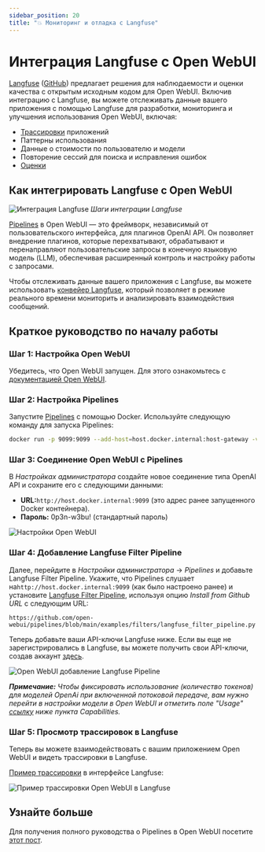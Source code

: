 ```yaml
---
sidebar_position: 20
title: "💥 Мониторинг и отладка с Langfuse"
---
```


# Интеграция Langfuse с Open WebUI

[Langfuse](https://langfuse.com/) ([GitHub](https://github.com/langfuse/langfuse)) предлагает решения для наблюдаемости и оценки качества с открытым исходным кодом для Open WebUI. Включив интеграцию с Langfuse, вы можете отслеживать данные вашего приложения с помощью Langfuse для разработки, мониторинга и улучшения использования Open WebUI, включая:

- [Трассировки](https://langfuse.com/docs/tracing) приложений
- Паттерны использования
- Данные о стоимости по пользователю и модели
- Повторение сессий для поиска и исправления ошибок
- [Оценки](https://langfuse.com/docs/scores/overview)

## Как интегрировать Langfuse с Open WebUI

![Интеграция Langfuse](https://langfuse.com/images/docs/openwebui-integration.gif)
_Шаги интеграции Langfuse_

[Pipelines](https://github.com/open-webui/pipelines/) в Open WebUI — это фреймворк, независимый от пользовательского интерфейса, для плагинов OpenAI API. Он позволяет внедрение плагинов, которые перехватывают, обрабатывают и перенаправляют пользовательские запросы в конечную языковую модель (LLM), обеспечивая расширенный контроль и настройку работы с запросами.

Чтобы отслеживать данные вашего приложения с Langfuse, вы можете использовать [конвейер Langfuse](https://github.com/open-webui/pipelines/blob/d4fca4c37c4b8603be7797245e749e9086f35130/examples/filters/langfuse_filter_pipeline.py), который позволяет в режиме реального времени мониторить и анализировать взаимодействия сообщений.

## Краткое руководство по началу работы

### Шаг 1: Настройка Open WebUI

Убедитесь, что Open WebUI запущен. Для этого ознакомьтесь с [документацией Open WebUI](https://docs.openwebui.com/).

### Шаг 2: Настройка Pipelines

Запустите [Pipelines](https://github.com/open-webui/pipelines/) с помощью Docker. Используйте следующую команду для запуска Pipelines:

```bash
docker run -p 9099:9099 --add-host=host.docker.internal:host-gateway -v pipelines:/app/pipelines --name pipelines --restart always ghcr.io/open-webui/pipelines:main
```

### Шаг 3: Соединение Open WebUI с Pipelines

В _Настройках администратора_ создайте новое соединение типа OpenAI API и сохраните его с следующими данными:

- **URL:**`http://host.docker.internal:9099` (это адрес ранее запущенного Docker контейнера).
- **Пароль:** 0p3n-w3bu! (стандартный пароль)

![Настройки Open WebUI](https://langfuse.com/images/docs/openwebui-setup-settings.png)

### Шаг 4: Добавление Langfuse Filter Pipeline

Далее, перейдите в _Настройки администратора_ -> _Pipelines_ и добавьте Langfuse Filter Pipeline. Укажите, что Pipelines слушает на`http://host.docker.internal:9099` (как было настроено ранее) и установите [Langfuse Filter Pipeline](https://github.com/open-webui/pipelines/blob/main/examples/filters/langfuse_filter_pipeline.py), используя опцию _Install from Github URL_ с следующим URL:

```
https://github.com/open-webui/pipelines/blob/main/examples/filters/langfuse_filter_pipeline.py
```

Теперь добавьте ваши API-ключи Langfuse ниже. Если вы еще не зарегистрировались в Langfuse, вы можете получить свои API-ключи, создав аккаунт [здесь](https://cloud.langfuse.com).

![Open WebUI добавление Langfuse Pipeline](https://langfuse.com//images/docs/openwebui-add-pipeline.png)

_**Примечание:** Чтобы фиксировать использование (количество токенов) для моделей OpenAi при включенной потоковой передаче, вам нужно перейти в настройки модели в Open WebUI и отметить поле "Usage" [ссылку](https://github.com/open-webui/open-webui/discussions/5770#discussioncomment-10778586) ниже пункта _Capabilities_._

### Шаг 5: Просмотр трассировок в Langfuse

Теперь вы можете взаимодействовать с вашим приложением Open WebUI и видеть трассировки в Langfuse.

[Пример трассировки](https://cloud.langfuse.com/project/cloramnkj0002jz088vzn1ja4/traces/904a8c1f-4974-4f8f-8a2f-129ae78d99c5?observation=fe5b127b-e71c-45ab-8ee5-439d4c0edc28) в интерфейсе Langfuse:

![Пример трассировки Open WebUI в Langfuse](https://langfuse.com/images/docs/openwebui-example-trace.png)

## Узнайте больше

Для получения полного руководства о Pipelines в Open WebUI посетите [этот пост](https://ikasten.io/2024/06/03/getting-started-with-openwebui-pipelines/).
